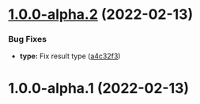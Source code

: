 # [1.0.0-alpha.2](https://github.com/ishowta/firestore-join-hooks/compare/v1.0.0-alpha.1...v1.0.0-alpha.2) (2022-02-13)


### Bug Fixes

* **type:** Fix result type ([a4c32f3](https://github.com/ishowta/firestore-join-hooks/commit/a4c32f384137dd4d4f93eec04288ef7b3935140c))

# 1.0.0-alpha.1 (2022-02-13)

